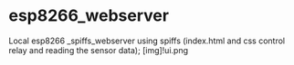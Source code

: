# esp8266_webserver
Local esp8266 _spiffs_webserver
using spiffs (index.html and css  control relay and reading the sensor data);
[img]!ui.png

